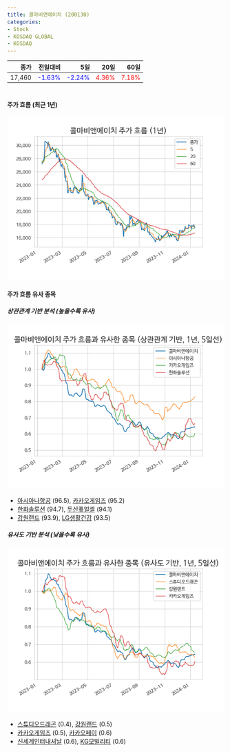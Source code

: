 ```yaml
---
title: 콜마비앤에이치 (200130)
categories:
- Stock
- KOSDAQ GLOBAL
- KOSDAQ
---
```


|종가|전일대비|5일|20일|60일|
|---:|-------:|--:|---:|---:|
|17,460|<span style="color: blue">-1.63%</span>|<span style="color: blue">-2.24%</span>|<span style="color: red">4.36%</span>|<span style="color: red">7.18%</span>|

<!-- more -->
#
#### 주가 흐름 (최근 1년)
![200130](/assets/images/stock/200130.png)


#### 주가 흐름 유사 종목


##### 상관관계 기반 분석 (높을수록 유사)
![200130](/assets/images/stock/200130_corr.png)
- [아시아나항공](/020560/) (96.5), [카카오게임즈](/293490/) (95.2)
- [한화솔루션](/009830/) (94.7), [두산퓨얼셀](/336260/) (94.1)
- [강원랜드](/035250/) (93.9), [LG생활건강](/051900/) (93.5)


##### 유사도 기반 분석 (낮을수록 유사)	
![200130](/assets/images/stock/200130_sim.png)
- [스튜디오드래곤](/253450/) (0.4), [강원랜드](/035250/) (0.5)
- [카카오게임즈](/293490/) (0.5), [카카오페이](/377300/) (0.6)
- [신세계인터내셔날](/031430/) (0.6), [KG모빌리티](/003620/) (0.6)
